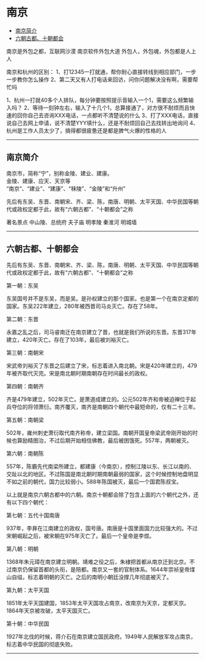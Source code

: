 # 南京


- [南京简介](#南京简介)
- [六朝古都、十朝都会](#六朝古都、十朝都会)





南京是外包之都，互联网沙漠
南京软件外包大道
外包人，外包魂，外包都是人上人





南京和杭州的区别：
1、打12345一打就通，帮你耐心直接转线到相应部门，一步一步教你怎么操作
2、第二天又有人打电话来回访，问你问题解决没有啊，需要帮忙吗

1、杭州一打就40多个人排队，每分钟要按照提示音输入一个1，需要这么频繁输入吗？
2、等待一刻钟左右，输入了十几个1，总算接通了，对方很不耐烦而且快速的回你自己去咨询XXX电话，一点都听不清楚说的什么
3、打了XXX电话，直接说自己去网上申请，说不清楚YYY填什么，还是不耐烦回自己去找转出地询问
4、杭州是工作人员太少了，搞得都很疲惫还是都是脾气火爆的性格的人




---------------------------------------------------------------------------------------------------------------------

## 南京简介

南京市，简称“宁”，别称金陵、建业、建康。  
金陵、建康、应天、天京等  
“南京”、“建业”、“建康”、“秣陵”、“金陵”和“升州”  


先后有东吴、东晋、南朝宋、齐、梁、陈，南唐、明朝、太平天国、中华民国等朝代或政权定都于此，故有“六朝古都”、“十朝都会”之称





著名景点
中山陵、总统府
夫子庙
明孝陵
秦淮河
明城墙



---------------------------------------------------------------------------------------------------------------------
## 六朝古都、十朝都会

先后有东吴、东晋、南朝宋、齐、梁、陈，南唐、明朝、太平天国、中华民国等朝代或政权定都于此，故有“六朝古都”、“十朝都会”之称


第一朝：东吴

东吴国号并不是东吴，而是吴。是孙权建立的那个国家。也是第一个在南京定都的国家。东吴222年建立，280年被西晋司马炎灭亡。存在了58年。

第二朝：东晋

永嘉之乱之后，司马睿南迁在南京建立了晋，也就是我们所说的东晋。东晋317年建立，420年灭亡。存在了103年，最后被刘裕灭亡。

第三朝：南朝宋

宋武帝刘裕灭了东晋之后建立了宋，标志着进入南北朝。宋是420年建立的，479年被齐取代灭完。宋是南北朝时期南朝存在时间最长的政权。

第四朝：南朝齐

齐是479年建立，502年灭亡。是萧道成建立的。公元502年齐和帝被迫禅位于起兵夺位的将领萧衍。南齐覆灭，南齐是南朝四个朝代中最短命的，仅有二十三年。

第五朝：南朝梁

502年，雍州刺史萧衍取代南齐称帝，建立梁国。南朝开国皇帝梁武帝刚开始的时候也算励精图治，不过后期开始相信佛教，最后被困饿死。557年，两朝被灭。

第六朝：南朝陈

557年，陈霸先代南梁所建立，都建康（今南京），控制江陵以东、长江以南的、交趾以北的地区。不过陈国是南北朝时期南朝最弱的国家，这个时候控制地盘明显不如之前的朝代，国力比较弱小。588年陈国被灭，最后一个国君陈叔宝。

以上就是南京六朝古都中的六朝。南京十朝都会除了包含上面的六个朝代之外，还有以下四个朝代：

第七朝：五代十国南唐

937年，李昪在江南建立的政权，国号唐。南唐是十国里面国力比较强大的。不过宋朝崛起之后，被宋朝在975年灭亡了。最后一个皇帝是李煜。

第八朝：明朝

1368年朱元璋在南京建立明朝。靖难之役之后，朱棣把首都从南京迁到北京。不过南京仍保留首都的头衔，是陪都。南京又一套的官制体系。1644年崇祯皇帝煤山自缢，标志着明朝的灭亡。之后的南明小朝廷没撑几年彻底被灭了。

第九朝：太平天国

1851年太平天国建国，1853年太平天国攻占南京，改南京为天京，定都天京。1864年天京被攻破，太平天国灭亡。

第十朝：中华民国

1927年北伐的时候，蒋介石在南京建立国民政府。1949年人民解放军攻占南京，标志着中华民国的彻底失败。

---------------------------------------------------------------------------------------------------------------------











